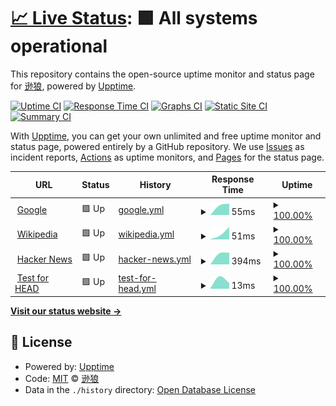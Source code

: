 # [📈 Live Status](https://volfclub.github.io/player2): <!--live status--> **🟩 All systems operational**

This repository contains the open-source uptime monitor and status page for [逊狼](volf.club), powered by [Upptime](https://github.com/upptime/upptime).

[![Uptime CI](https://github.com/volfclub/player2/workflows/Uptime%20CI/badge.svg)](https://github.com/upptime/upptime/actions?query=workflow%3A%22Uptime+CI%22)
[![Response Time CI](https://github.com/volfclub/player2/workflows/Response%20Time%20CI/badge.svg)](https://github.com/upptime/upptime/actions?query=workflow%3A%22Response+Time+CI%22)
[![Graphs CI](https://github.com/volfclub/player2/workflows/Graphs%20CI/badge.svg)](https://github.com/upptime/upptime/actions?query=workflow%3A%22Graphs+CI%22)
[![Static Site CI](https://github.com/volfclub/player2/workflows/Static%20Site%20CI/badge.svg)](https://github.com/upptime/upptime/actions?query=workflow%3A%22Static+Site+CI%22)
[![Summary CI](https://github.com/volfclub/player2/workflows/Summary%20CI/badge.svg)](https://github.com/upptime/upptime/actions?query=workflow%3A%22Summary+CI%22)

With [Upptime](https://upptime.js.org), you can get your own unlimited and free uptime monitor and status page, powered entirely by a GitHub repository. We use [Issues](https://github.com/volfclub/player2/issues) as incident reports, [Actions](https://github.com/volfclub/player2/actions) as uptime monitors, and [Pages](https://volfclub.github.io/player2) for the status page.

<!--start: status pages-->
<!-- This summary is generated by Upptime (https://github.com/upptime/upptime) -->
<!-- Do not edit this manually, your changes will be overwritten -->
<!-- prettier-ignore -->
| URL | Status | History | Response Time | Uptime |
| --- | ------ | ------- | ------------- | ------ |
| <img alt="" src="https://favicons.githubusercontent.com/www.google.com" height="13"> [Google](https://www.google.com) | 🟩 Up | [google.yml](https://github.com/volfclub/player2/commits/HEAD/history/google.yml) | <details><summary><img alt="Response time graph" src="./graphs/google/response-time-week.png" height="20"> 55ms</summary><br><a href="https://volfclub.github.io/player2/history/google"><img alt="Response time 55" src="https://img.shields.io/endpoint?url=https%3A%2F%2Fraw.githubusercontent.com%2Fvolfclub%2Fplayer2%2FHEAD%2Fapi%2Fgoogle%2Fresponse-time.json"></a><br><a href="https://volfclub.github.io/player2/history/google"><img alt="24-hour response time 55" src="https://img.shields.io/endpoint?url=https%3A%2F%2Fraw.githubusercontent.com%2Fvolfclub%2Fplayer2%2FHEAD%2Fapi%2Fgoogle%2Fresponse-time-day.json"></a><br><a href="https://volfclub.github.io/player2/history/google"><img alt="7-day response time 55" src="https://img.shields.io/endpoint?url=https%3A%2F%2Fraw.githubusercontent.com%2Fvolfclub%2Fplayer2%2FHEAD%2Fapi%2Fgoogle%2Fresponse-time-week.json"></a><br><a href="https://volfclub.github.io/player2/history/google"><img alt="30-day response time 55" src="https://img.shields.io/endpoint?url=https%3A%2F%2Fraw.githubusercontent.com%2Fvolfclub%2Fplayer2%2FHEAD%2Fapi%2Fgoogle%2Fresponse-time-month.json"></a><br><a href="https://volfclub.github.io/player2/history/google"><img alt="1-year response time 55" src="https://img.shields.io/endpoint?url=https%3A%2F%2Fraw.githubusercontent.com%2Fvolfclub%2Fplayer2%2FHEAD%2Fapi%2Fgoogle%2Fresponse-time-year.json"></a></details> | <details><summary><a href="https://volfclub.github.io/player2/history/google">100.00%</a></summary><a href="https://volfclub.github.io/player2/history/google"><img alt="All-time uptime 100.00%" src="https://img.shields.io/endpoint?url=https%3A%2F%2Fraw.githubusercontent.com%2Fvolfclub%2Fplayer2%2FHEAD%2Fapi%2Fgoogle%2Fuptime.json"></a><br><a href="https://volfclub.github.io/player2/history/google"><img alt="24-hour uptime 100.00%" src="https://img.shields.io/endpoint?url=https%3A%2F%2Fraw.githubusercontent.com%2Fvolfclub%2Fplayer2%2FHEAD%2Fapi%2Fgoogle%2Fuptime-day.json"></a><br><a href="https://volfclub.github.io/player2/history/google"><img alt="7-day uptime 100.00%" src="https://img.shields.io/endpoint?url=https%3A%2F%2Fraw.githubusercontent.com%2Fvolfclub%2Fplayer2%2FHEAD%2Fapi%2Fgoogle%2Fuptime-week.json"></a><br><a href="https://volfclub.github.io/player2/history/google"><img alt="30-day uptime 100.00%" src="https://img.shields.io/endpoint?url=https%3A%2F%2Fraw.githubusercontent.com%2Fvolfclub%2Fplayer2%2FHEAD%2Fapi%2Fgoogle%2Fuptime-month.json"></a><br><a href="https://volfclub.github.io/player2/history/google"><img alt="1-year uptime 100.00%" src="https://img.shields.io/endpoint?url=https%3A%2F%2Fraw.githubusercontent.com%2Fvolfclub%2Fplayer2%2FHEAD%2Fapi%2Fgoogle%2Fuptime-year.json"></a></details>
| <img alt="" src="https://favicons.githubusercontent.com/en.wikipedia.org" height="13"> [Wikipedia](https://en.wikipedia.org) | 🟩 Up | [wikipedia.yml](https://github.com/volfclub/player2/commits/HEAD/history/wikipedia.yml) | <details><summary><img alt="Response time graph" src="./graphs/wikipedia/response-time-week.png" height="20"> 51ms</summary><br><a href="https://volfclub.github.io/player2/history/wikipedia"><img alt="Response time 51" src="https://img.shields.io/endpoint?url=https%3A%2F%2Fraw.githubusercontent.com%2Fvolfclub%2Fplayer2%2FHEAD%2Fapi%2Fwikipedia%2Fresponse-time.json"></a><br><a href="https://volfclub.github.io/player2/history/wikipedia"><img alt="24-hour response time 51" src="https://img.shields.io/endpoint?url=https%3A%2F%2Fraw.githubusercontent.com%2Fvolfclub%2Fplayer2%2FHEAD%2Fapi%2Fwikipedia%2Fresponse-time-day.json"></a><br><a href="https://volfclub.github.io/player2/history/wikipedia"><img alt="7-day response time 51" src="https://img.shields.io/endpoint?url=https%3A%2F%2Fraw.githubusercontent.com%2Fvolfclub%2Fplayer2%2FHEAD%2Fapi%2Fwikipedia%2Fresponse-time-week.json"></a><br><a href="https://volfclub.github.io/player2/history/wikipedia"><img alt="30-day response time 51" src="https://img.shields.io/endpoint?url=https%3A%2F%2Fraw.githubusercontent.com%2Fvolfclub%2Fplayer2%2FHEAD%2Fapi%2Fwikipedia%2Fresponse-time-month.json"></a><br><a href="https://volfclub.github.io/player2/history/wikipedia"><img alt="1-year response time 51" src="https://img.shields.io/endpoint?url=https%3A%2F%2Fraw.githubusercontent.com%2Fvolfclub%2Fplayer2%2FHEAD%2Fapi%2Fwikipedia%2Fresponse-time-year.json"></a></details> | <details><summary><a href="https://volfclub.github.io/player2/history/wikipedia">100.00%</a></summary><a href="https://volfclub.github.io/player2/history/wikipedia"><img alt="All-time uptime 100.00%" src="https://img.shields.io/endpoint?url=https%3A%2F%2Fraw.githubusercontent.com%2Fvolfclub%2Fplayer2%2FHEAD%2Fapi%2Fwikipedia%2Fuptime.json"></a><br><a href="https://volfclub.github.io/player2/history/wikipedia"><img alt="24-hour uptime 100.00%" src="https://img.shields.io/endpoint?url=https%3A%2F%2Fraw.githubusercontent.com%2Fvolfclub%2Fplayer2%2FHEAD%2Fapi%2Fwikipedia%2Fuptime-day.json"></a><br><a href="https://volfclub.github.io/player2/history/wikipedia"><img alt="7-day uptime 100.00%" src="https://img.shields.io/endpoint?url=https%3A%2F%2Fraw.githubusercontent.com%2Fvolfclub%2Fplayer2%2FHEAD%2Fapi%2Fwikipedia%2Fuptime-week.json"></a><br><a href="https://volfclub.github.io/player2/history/wikipedia"><img alt="30-day uptime 100.00%" src="https://img.shields.io/endpoint?url=https%3A%2F%2Fraw.githubusercontent.com%2Fvolfclub%2Fplayer2%2FHEAD%2Fapi%2Fwikipedia%2Fuptime-month.json"></a><br><a href="https://volfclub.github.io/player2/history/wikipedia"><img alt="1-year uptime 100.00%" src="https://img.shields.io/endpoint?url=https%3A%2F%2Fraw.githubusercontent.com%2Fvolfclub%2Fplayer2%2FHEAD%2Fapi%2Fwikipedia%2Fuptime-year.json"></a></details>
| <img alt="" src="https://favicons.githubusercontent.com/news.ycombinator.com" height="13"> [Hacker News](https://news.ycombinator.com) | 🟩 Up | [hacker-news.yml](https://github.com/volfclub/player2/commits/HEAD/history/hacker-news.yml) | <details><summary><img alt="Response time graph" src="./graphs/hacker-news/response-time-week.png" height="20"> 394ms</summary><br><a href="https://volfclub.github.io/player2/history/hacker-news"><img alt="Response time 394" src="https://img.shields.io/endpoint?url=https%3A%2F%2Fraw.githubusercontent.com%2Fvolfclub%2Fplayer2%2FHEAD%2Fapi%2Fhacker-news%2Fresponse-time.json"></a><br><a href="https://volfclub.github.io/player2/history/hacker-news"><img alt="24-hour response time 394" src="https://img.shields.io/endpoint?url=https%3A%2F%2Fraw.githubusercontent.com%2Fvolfclub%2Fplayer2%2FHEAD%2Fapi%2Fhacker-news%2Fresponse-time-day.json"></a><br><a href="https://volfclub.github.io/player2/history/hacker-news"><img alt="7-day response time 394" src="https://img.shields.io/endpoint?url=https%3A%2F%2Fraw.githubusercontent.com%2Fvolfclub%2Fplayer2%2FHEAD%2Fapi%2Fhacker-news%2Fresponse-time-week.json"></a><br><a href="https://volfclub.github.io/player2/history/hacker-news"><img alt="30-day response time 394" src="https://img.shields.io/endpoint?url=https%3A%2F%2Fraw.githubusercontent.com%2Fvolfclub%2Fplayer2%2FHEAD%2Fapi%2Fhacker-news%2Fresponse-time-month.json"></a><br><a href="https://volfclub.github.io/player2/history/hacker-news"><img alt="1-year response time 394" src="https://img.shields.io/endpoint?url=https%3A%2F%2Fraw.githubusercontent.com%2Fvolfclub%2Fplayer2%2FHEAD%2Fapi%2Fhacker-news%2Fresponse-time-year.json"></a></details> | <details><summary><a href="https://volfclub.github.io/player2/history/hacker-news">100.00%</a></summary><a href="https://volfclub.github.io/player2/history/hacker-news"><img alt="All-time uptime 100.00%" src="https://img.shields.io/endpoint?url=https%3A%2F%2Fraw.githubusercontent.com%2Fvolfclub%2Fplayer2%2FHEAD%2Fapi%2Fhacker-news%2Fuptime.json"></a><br><a href="https://volfclub.github.io/player2/history/hacker-news"><img alt="24-hour uptime 100.00%" src="https://img.shields.io/endpoint?url=https%3A%2F%2Fraw.githubusercontent.com%2Fvolfclub%2Fplayer2%2FHEAD%2Fapi%2Fhacker-news%2Fuptime-day.json"></a><br><a href="https://volfclub.github.io/player2/history/hacker-news"><img alt="7-day uptime 100.00%" src="https://img.shields.io/endpoint?url=https%3A%2F%2Fraw.githubusercontent.com%2Fvolfclub%2Fplayer2%2FHEAD%2Fapi%2Fhacker-news%2Fuptime-week.json"></a><br><a href="https://volfclub.github.io/player2/history/hacker-news"><img alt="30-day uptime 100.00%" src="https://img.shields.io/endpoint?url=https%3A%2F%2Fraw.githubusercontent.com%2Fvolfclub%2Fplayer2%2FHEAD%2Fapi%2Fhacker-news%2Fuptime-month.json"></a><br><a href="https://volfclub.github.io/player2/history/hacker-news"><img alt="1-year uptime 100.00%" src="https://img.shields.io/endpoint?url=https%3A%2F%2Fraw.githubusercontent.com%2Fvolfclub%2Fplayer2%2FHEAD%2Fapi%2Fhacker-news%2Fuptime-year.json"></a></details>
| <img alt="" src="https://favicons.githubusercontent.com/www.google.com" height="13"> [Test for HEAD](https://www.google.com) | 🟩 Up | [test-for-head.yml](https://github.com/volfclub/player2/commits/HEAD/history/test-for-head.yml) | <details><summary><img alt="Response time graph" src="./graphs/test-for-head/response-time-week.png" height="20"> 13ms</summary><br><a href="https://volfclub.github.io/player2/history/test-for-head"><img alt="Response time 13" src="https://img.shields.io/endpoint?url=https%3A%2F%2Fraw.githubusercontent.com%2Fvolfclub%2Fplayer2%2FHEAD%2Fapi%2Ftest-for-head%2Fresponse-time.json"></a><br><a href="https://volfclub.github.io/player2/history/test-for-head"><img alt="24-hour response time 13" src="https://img.shields.io/endpoint?url=https%3A%2F%2Fraw.githubusercontent.com%2Fvolfclub%2Fplayer2%2FHEAD%2Fapi%2Ftest-for-head%2Fresponse-time-day.json"></a><br><a href="https://volfclub.github.io/player2/history/test-for-head"><img alt="7-day response time 13" src="https://img.shields.io/endpoint?url=https%3A%2F%2Fraw.githubusercontent.com%2Fvolfclub%2Fplayer2%2FHEAD%2Fapi%2Ftest-for-head%2Fresponse-time-week.json"></a><br><a href="https://volfclub.github.io/player2/history/test-for-head"><img alt="30-day response time 13" src="https://img.shields.io/endpoint?url=https%3A%2F%2Fraw.githubusercontent.com%2Fvolfclub%2Fplayer2%2FHEAD%2Fapi%2Ftest-for-head%2Fresponse-time-month.json"></a><br><a href="https://volfclub.github.io/player2/history/test-for-head"><img alt="1-year response time 13" src="https://img.shields.io/endpoint?url=https%3A%2F%2Fraw.githubusercontent.com%2Fvolfclub%2Fplayer2%2FHEAD%2Fapi%2Ftest-for-head%2Fresponse-time-year.json"></a></details> | <details><summary><a href="https://volfclub.github.io/player2/history/test-for-head">100.00%</a></summary><a href="https://volfclub.github.io/player2/history/test-for-head"><img alt="All-time uptime 100.00%" src="https://img.shields.io/endpoint?url=https%3A%2F%2Fraw.githubusercontent.com%2Fvolfclub%2Fplayer2%2FHEAD%2Fapi%2Ftest-for-head%2Fuptime.json"></a><br><a href="https://volfclub.github.io/player2/history/test-for-head"><img alt="24-hour uptime 100.00%" src="https://img.shields.io/endpoint?url=https%3A%2F%2Fraw.githubusercontent.com%2Fvolfclub%2Fplayer2%2FHEAD%2Fapi%2Ftest-for-head%2Fuptime-day.json"></a><br><a href="https://volfclub.github.io/player2/history/test-for-head"><img alt="7-day uptime 100.00%" src="https://img.shields.io/endpoint?url=https%3A%2F%2Fraw.githubusercontent.com%2Fvolfclub%2Fplayer2%2FHEAD%2Fapi%2Ftest-for-head%2Fuptime-week.json"></a><br><a href="https://volfclub.github.io/player2/history/test-for-head"><img alt="30-day uptime 100.00%" src="https://img.shields.io/endpoint?url=https%3A%2F%2Fraw.githubusercontent.com%2Fvolfclub%2Fplayer2%2FHEAD%2Fapi%2Ftest-for-head%2Fuptime-month.json"></a><br><a href="https://volfclub.github.io/player2/history/test-for-head"><img alt="1-year uptime 100.00%" src="https://img.shields.io/endpoint?url=https%3A%2F%2Fraw.githubusercontent.com%2Fvolfclub%2Fplayer2%2FHEAD%2Fapi%2Ftest-for-head%2Fuptime-year.json"></a></details>

<!--end: status pages-->

[**Visit our status website →**](https://volfclub.github.io/player2)

## 📄 License

- Powered by: [Upptime](https://github.com/upptime/upptime)
- Code: [MIT](./LICENSE) © [逊狼](volf.club)
- Data in the `./history` directory: [Open Database License](https://opendatacommons.org/licenses/odbl/1-0/)
